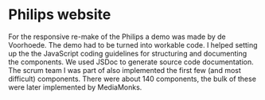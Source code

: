 <!--
  id: 2294
  slug: philips-website
  type: fortpolio
  excerpt: Transformed demo into workable code. Helped setting up coding guidelines for future views and components. Implemented the more complex components and simpler example components. Setup a build that generated the documentation through JSDoc.
  categories: JavaScript, front end, video, mobile
  tags: HTML, JavaScript, Less, scrum, JSDoc
  clients: De Voorhoede
  collaboration: Philips, MediaMonks
  prizes: 
  thumbnail: Philips-Consumenten-producten-e1437373928995.jpg
  image: Philips-Consumenten-producten-e1437373928995.jpg
  images: Philips-Consumenten-producten-e1437373928995.jpg, De-Philips-SHAVER-Series-9000-SensoTouch-Scheerapparaat-voor-nat-droog-scheren-RQ1275-16-Scheerapparaat-voor-nat-droog-scheren-kopen-e1437373812808.jpg, Philips-GEZICHT-Scheerapparaten-e1437373862527.jpg, DEC_Compare_Page_v1.png, 01_CAT_Shavers.png, 03_PDP_Shavers.png, 09_PDP_Coffee.png, DEC_Grid_Latest_small_banner.png, PDP_CRP_overview_v1.png, PDP_CRP_reviews_v1.png
  inCv: true
  inPortfolio: true
  dateFrom: 2013-05-01
  dateTo: 2013-07-01
-->

# Philips website

For the responsive re-make of the Philips a demo was made by de Voorhoede. The demo had to be turned into workable code.
I helped setting up the the JavaScript coding guidelines for structuring and documenting the components. We used JSDoc to generate source code documentation.<br />
The scrum team I was part of also implemented the first few (and most difficult) components. There were about 140 components, the bulk of these were later implemented by MediaMonks.